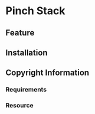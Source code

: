 # Pinch Stack





## Feature



## Installation



## Copyright Information

### Requirements

### Resource
